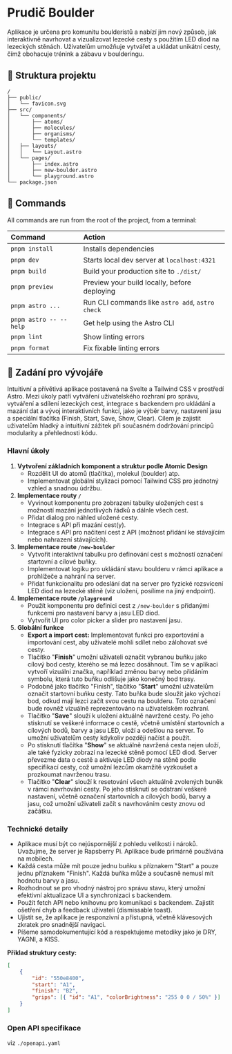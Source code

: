 # Prudič Boulder

Aplikace je určena pro komunitu boulderistů a nabízí jim nový způsob, jak interaktivně navrhovat a vizualizovat lezecké cesty s použitím LED diod na lezeckých stěnách. Uživatelům umožňuje vytvářet a ukládat unikátní cesty, čímž obohacuje trénink a zábavu v boulderingu.

## 🚀 Struktura projektu

```text
/
├── public/
│   └── favicon.svg
├── src/
│   └── components/
│       ├── atoms/
│       ├── molecules/
│       ├── organisms/
│       └── templates/
│   ├── layouts/
│   │   └── Layout.astro
│   └── pages/
│       ├── index.astro
│       ├── new-boulder.astro
│       └── playground.astro
└── package.json
```

## 🧞 Commands

All commands are run from the root of the project, from a terminal:

| Command                | Action                                           |
| :--------------------- | :----------------------------------------------- |
| `pnpm install`         | Installs dependencies                            |
| `pnpm dev`             | Starts local dev server at `localhost:4321`      |
| `pnpm build`           | Build your production site to `./dist/`          |
| `pnpm preview`         | Preview your build locally, before deploying     |
| `pnpm astro ...`       | Run CLI commands like `astro add`, `astro check` |
| `pnpm astro -- --help` | Get help using the Astro CLI                     |
| `pnpm lint`            | Show linting errors                              |
| `pnpm format`          | Fix fixable linting errors                       |

## 👀 Zadání pro vývojáře

Intuitivní a přívětivá aplikace postavená na Svelte a Tailwind CSS v prostředí Astro. Mezi úkoly patří vytváření uživatelského rozhraní pro správu, vytváření a sdílení lezeckých cest, integrace s backendem pro ukládání a mazání dat a vývoj interaktivních funkcí, jako je výběr barvy, nastavení jasu a speciální tlačítka (Finish, Start, Save, Show, Clear). Cílem je zajistit uživatelům hladký a intuitivní zážitek při současném dodržování principů modularity a přehlednosti kódu.

### Hlavní úkoly

1. **Vytvoření základních komponent a struktur podle Atomic Design**
   - Rozdělit UI do atomů (tlačítka), molekul (boulder) atp.
   - Implementovat globální stylizaci pomocí Tailwind CSS pro jednotný vzhled a snadnou údržbu.
2. **Implementace routy `/`**
   - Vyvinout komponentu pro zobrazení tabulky uložených cest s možností mazání jednotlivých řádků a dálnle všech cest.
   - Přidat dialog pro náhled uložené cesty.
   - Integrace s API při mazání cest(y).
   - Integrace s API pro načitení cest z API (možnost přidání ke stávajícím nebo nahrazení stávajících).
3. **Implementace route `/new-boulder`**
   - Vytvořit interaktivní tabulku pro definování cest s možností označení startovní a cílové buňky.
   - Implementovat logiku pro ukládání stavu boulderu v rámci aplikace a prohlížeče a nahrání na server.
   - Přidat funkcionalitu pro odeslání dat na server pro fyzické rozsvícení LED diod na lezecké stěně (viz uložení, posílíme na jiný endpoint).
4. **Implementace route `/playground`**
   - Použít komponentu pro definici cest z `/new-boulder` s přidanými funkcemi pro nastavení barvy a jasu LED diod.
   - Vytvořit UI pro color picker a slider pro nastavení jasu.
5. **Globální funkce**
   - **Export a import cest:** Implementovat funkci pro exportování a importování cest, aby uživatelé mohli sdílet nebo zálohovat své cesty.
   - Tlačítko "**Finish**" umožní uživateli označit vybranou buňku jako cílový bod cesty, kterého se má lezec dosáhnout. Tím se v aplikaci vytvoří vizuální značka, například změnou barvy nebo přidáním symbolu, která tuto buňku odlišuje jako konečný bod trasy.
   - Podobně jako tlačítko "Finish", tlačítko "**Start**" umožní uživatelům označit startovní buňku cesty. Tato buňka bude sloužit jako výchozí bod, odkud mají lezci začít svou cestu na boulderu. Toto označení bude rovněž vizuálně reprezentováno na uživatelském rozhraní.
   - Tlačítko "**Save**" slouží k uložení aktuálně navržené cesty. Po jeho stisknutí se veškeré informace o cestě, včetně umístění startovních a cílových bodů, barvy a jasu LED, uloží a odešlou na server. To umožní uživatelům cesty kdykoliv později načíst a použít.
   - Po stisknutí tlačítka "**Show**" se aktuálně navržená cesta nejen uloží, ale také fyzicky zobrazí na lezecké stěně pomocí LED diod. Server převezme data o cestě a aktivuje LED diody na stěně podle specifikací cesty, což umožní lezcům okamžitě vyzkoušet a prozkoumat navrženou trasu.
   - Tlačítko "**Clear**" slouží k resetování všech aktuálně zvolených buněk v rámci navrhování cesty. Po jeho stisknutí se odstraní veškeré nastavení, včetně označení startovních a cílových bodů, barvy a jasu, což umožní uživateli začít s navrhováním cesty znovu od začátku.

### Technické detaily

- Aplikace musí být co nejúspornější z pohledu velikosti i nároků. Uvažujme, že server je Rapsberry Pi. Aplikace bude primárně používána na mobilech.
- Každá cesta může mít pouze jednu buňku s příznakem "Start" a pouze jednu příznakem "Finish". Každá buňka může a současně nemusí mít hodnotu barvy a jasu.
- Rozhodnout se pro vhodný nástroj pro správu stavu, který umožní efektivní aktualizace UI a synchronizaci s backendem.
- Použít fetch API nebo knihovnu pro komunikaci s backendem. Zajistit ošetření chyb a feedback uživateli (dismissable toast).
- Ujistit se, že aplikace je responzivní a přístupná, včetně klávesových zkratek pro snadnější navigaci.
- Píšeme samodokumentující kód a respektujeme metodiky jako je DRY, YAGNI, a KISS.

**Příklad struktury cesty:**

```json
[
	{
		"id": "550e8400",
		"start": "A1",
		"finish": "B2",
		"grips": [{ "id": "A1", "colorBrightness": "255 0 0 / 50%" }]
	}
]
```

### Open API specifikace

viz `./openapi.yaml`
